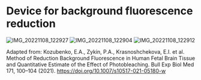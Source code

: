 # Device for background fluorescence reduction

![IMG_20221108_122927](https://github.com/FrancisCrickInstitute/Photobleaching/assets/54901317/0407c3a5-271d-4079-a614-e4b66a8ed2ef)
![IMG_20221108_122904](https://github.com/FrancisCrickInstitute/Photobleaching/assets/54901317/2dd40cd7-d747-4d2b-8013-0bdffc8e0c49)
![IMG_20221108_122912](https://github.com/FrancisCrickInstitute/Photobleaching/assets/54901317/246e7339-7fae-4c91-8b9f-47f6fa47ec49)

Adapted from: Kozubenko, E.A., Zykin, P.A., Krasnoshchekova, E.I. et al. Method of Reduction Background Fluorescence in Human Fetal Brain Tissue and Quantitative Estimate of the Effect of Photobleaching. Bull Exp Biol Med 171, 100–104 (2021). https://doi.org/10.1007/s10517-021-05180-w

